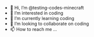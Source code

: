 - 👋 Hi, I’m @testing-codes-minecraft
- 👀 I’m interested in coding
- 🌱 I’m currently learning coding
- 💞️ I’m looking to collaborate on coding
- 📫 How to reach me ...

<!---
testing-codes-minecraft/testing-codes-minecraft is a ✨ special ✨ repository because its `README.md` (this file) appears on your GitHub profile.
You can click the Preview link to take a look at your changes.
--->
